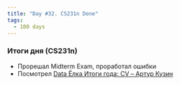 ```yaml
---
title: "Day #32. CS231n Done"
tags:
  - 100 days
---
```


### Итоги дня (CS231n)
* Прорешал Midterm Exam, проработал ошибки
* Посмотрел [Data Ёлка Итоги года: CV – Артур Кузин](https://youtu.be/kTHemZ9aQFo)
